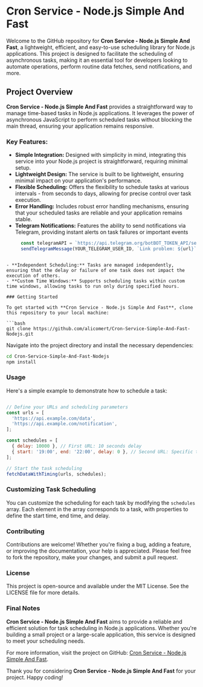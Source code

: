 # Cron Service - Node.js Simple And Fast

Welcome to the GitHub repository for **Cron Service - Node.js Simple And Fast**, a lightweight, efficient, and easy-to-use scheduling library for Node.js applications. This project is designed to facilitate the scheduling of asynchronous tasks, making it an essential tool for developers looking to automate operations, perform routine data fetches, send notifications, and more.

## Project Overview

**Cron Service - Node.js Simple And Fast** provides a straightforward way to manage time-based tasks in Node.js applications. It leverages the power of asynchronous JavaScript to perform scheduled tasks without blocking the main thread, ensuring your application remains responsive.

### Key Features:

- **Simple Integration:** Designed with simplicity in mind, integrating this service into your Node.js project is straightforward, requiring minimal setup.
- **Lightweight Design:** The service is built to be lightweight, ensuring minimal impact on your application's performance.
- **Flexible Scheduling:** Offers the flexibility to schedule tasks at various intervals - from seconds to days, allowing for precise control over task execution.
- **Error Handling:** Includes robust error handling mechanisms, ensuring that your scheduled tasks are reliable and your application remains stable.
- **Telegram Notifications:** Features the ability to send notifications via Telegram, providing instant alerts on task failures or important events
  ```javascript
    const telegramAPI = `https://api.telegram.org/botBOT_TOKEN_API/sendMessage`;
    sendTelegramMessage(YOUR_TELEGRAM_USER_ID, `Link problem: ${url}`);
  
```

- **Independent Scheduling:** Tasks are managed independently, ensuring that the delay or failure of one task does not impact the execution of others.
- **Custom Time Windows:** Supports scheduling tasks within custom time windows, allowing tasks to run only during specified hours.

### Getting Started

To get started with **Cron Service - Node.js Simple And Fast**, clone this repository to your local machine:

```bash
git clone https://github.com/alicomert/Cron-Service-Simple-And-Fast-Nodejs.git
```

Navigate into the project directory and install the necessary dependencies:

```bash
cd Cron-Service-Simple-And-Fast-Nodejs
npm install
```

### Usage

Here's a simple example to demonstrate how to schedule a task:

```javascript

// Define your URLs and scheduling parameters
const urls = [
  'https://api.example.com/data',
  'https://api.example.com/notification',
];

const schedules = [
  { delay: 10000 }, // First URL: 10 seconds delay
  { start: '19:00', end: '22:00', delay: 0 }, // Second URL: Specific time window
];

// Start the task scheduling
fetchDataWithTiming(urls, schedules);
```

### Customizing Task Scheduling

You can customize the scheduling for each task by modifying the `schedules` array. Each element in the array corresponds to a task, with properties to define the start time, end time, and delay.

### Contributing

Contributions are welcome! Whether you're fixing a bug, adding a feature, or improving the documentation, your help is appreciated. Please feel free to fork the repository, make your changes, and submit a pull request.

### License

This project is open-source and available under the MIT License. See the LICENSE file for more details.

### Final Notes

**Cron Service - Node.js Simple And Fast** aims to provide a reliable and efficient solution for task scheduling in Node.js applications. Whether you're building a small project or a large-scale application, this service is designed to meet your scheduling needs.

For more information, visit the project on GitHub: [Cron Service - Node.js Simple And Fast](https://github.com/alicomert/Cron-Service-Simple-And-Fast-Nodejs).

Thank you for considering **Cron Service - Node.js Simple And Fast** for your project. Happy coding!
